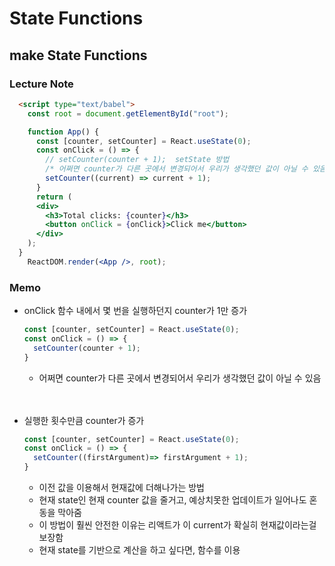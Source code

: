 # State Functions

## make State Functions

### Lecture Note

```html
  <script type="text/babel">
    const root = document.getElementById("root");

    function App() {
      const [counter, setCounter] = React.useState(0); 
      const onClick = () => {
        // setCounter(counter + 1);  setState 방법
        /* 어쩌면 counter가 다른 곳에서 변경되어서 우리가 생각했던 값이 아닐 수 있음 */
        setCounter((current) => current + 1); 
      }
      return (
      <div>
        <h3>Total clicks: {counter}</h3>
        <button onClick = {onClick}>Click me</button>
      </div>
    );
  }
    ReactDOM.render(<App />, root);
```

### Memo 
* onClick 함수 내에서 몇 번을 실행하던지 counter가 1만 증가
    ```javascript
    const [counter, setCounter] = React.useState(0); 
    const onClick = () => {
      setCounter(counter + 1);
    }
    ``` 
    * 어쩌면 counter가 다른 곳에서 변경되어서 우리가 생각했던 값이 아닐 수 있음
    </br>
    </br>

* 실행한 횟수만큼 counter가 증가
    ```javascript
    const [counter, setCounter] = React.useState(0); 
    const onClick = () => {
      setCounter((firstArgument)=> firstArgument + 1);
    }
    ```
   * 이전 값을 이용해서 현재값에 더해나가는 방법
   * 현재 state인 현재 counter 값을 줄거고, 예상치못한 업데이트가 일어나도 혼동을 막아줌
   * 이 방법이 훨씬 안전한 이유는 리액트가 이 current가 확실히 현재값이라는걸 보장함
   * 현재 state를 기반으로 계산을 하고 싶다면, 함수를 이용